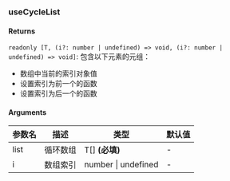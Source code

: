### useCycleList

#### Returns
`readonly [T, (i?: number | undefined) => void, (i?: number | undefined) => void]`: 包含以下元素的元组：
- 数组中当前的索引对象值
- 设置索引为前一个的函数
- 设置索引为后一个的函数

#### Arguments
|参数名|描述|类型|默认值|
|---|---|---|---|
|list|循环数组|T[]  **(必填)**|-|
|i|数组索引|number \| undefined |-|